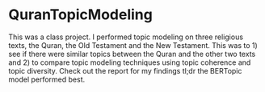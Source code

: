 # QuranTopicModeling
This was a class project. I performed topic modeling on three religious texts, the Quran, the Old Testament and the New Testament. This was to 1) see if there were similar topics between the Quran and the other two texts and 2) to compare topic modeling techniques using topic coherence and topic diversity. Check out the report for my findings tl;dr the BERTopic model performed best. 
